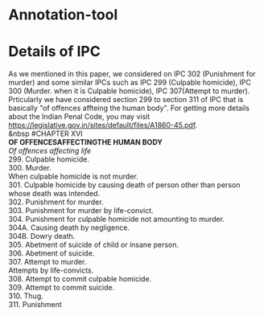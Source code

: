# Annotation-tool
# Details of IPC
As we mentioned in this paper, we considered on IPC 302 (Punishment for murder) and some similar IPCs such as IPC 299 (Culpable homicide), IPC 300 (Murder. when it is Culpable homicide), IPC 307(Attempt to murder). Prticularly we have considered section 299 to section 311 of IPC that is basically "of offences affteing the human body". For getting more details about the Indian Penal Code, you may visit https://legislative.gov.in/sites/default/files/A1860-45.pdf. <br />
                                        &nbsp    #CHAPTER XVI <br />
                                  **OF OFFENCESAFFECTINGTHE HUMAN BODY** <br />
                                     *Of offences affecting life* <br/>
299. Culpable homicide. <br />
300. Murder. <br />
When culpable homicide is not murder. <br />
301. Culpable homicide by causing death of person other than person whose death was intended. <br />
302. Punishment for murder. <br />
303. Punishment for murder by life-convict. <br />
304. Punishment for culpable homicide not amounting to murder. <br />
304A. Causing death by negligence. <br />
304B. Dowry death. <br />
305. Abetment of suicide of child or insane person. <br />
306. Abetment of suicide. <br />
307. Attempt to murder. <br />
Attempts by life-convicts. <br />
308. Attempt to commit culpable homicide. <br />
309. Attempt to commit suicide. <br />
310. Thug. <br />
311. Punishment <br />
